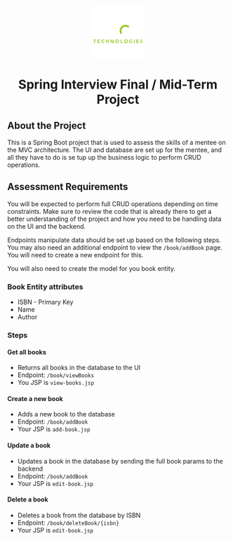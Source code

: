 <div align="center">

  <img src="default-logo-darkbg.png" alt="logo"/>
  <h1>Spring Interview Final / Mid-Term Project</h1>
</div>
<!-- About the Project -->

## About the Project
This is a Spring Boot project that is used to assess the skills of a mentee on the MVC architecture. The UI and database are set up for the mentee, and all they have to do is se tup up the business logic to perform CRUD operations.

## Assessment Requirements
You will be expected to perform full CRUD operations depending on time constraints. Make sure to review the code that is already there to get a better understanding of the project and how you need to be handling data on the UI and the backend.

Endpoints manipulate data should be set up based on the following steps. You may also need an additional endpoint to view the `/book/addBook` page. You will need to create a new endpoint for this.

You will also need to create the model for you book entity.

### Book Entity attributes
- ISBN - Primary Key
- Name
- Author

### Steps
#### Get all books
- Returns all books in the database to the UI
- Endpoint: `/book/viewBooks`
- You JSP is `view-books.jsp`

#### Create a new book
- Adds a new book to the database
- Endpoint: `/book/addBook`
- Your JSP is `add-book.jsp`

#### Update a book
- Updates a book in the database by sending the full book params to the backend
- Endpoint: `/book/addBook`
- Your JSP is `edit-book.jsp`

#### Delete a book
- Deletes a book from the database by ISBN
- Endpoint: `/book/deleteBook/{isbn}`
- Your JSP is `edit-book.jsp`

